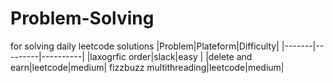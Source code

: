 # Problem-Solving
for solving daily leetcode solutions
|Problem|Plateform|Difficulty|
|-------|---------|----------|
|laxogrfic order|slack|easy  | 
|delete and earn|leetcode|medium|
fizzbuzz multithreading|leetcode|medium|
